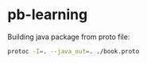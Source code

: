 # pb-learning

Building java package from proto file:

```sh
protoc -I=. --java_out=. ./book.proto
```